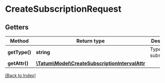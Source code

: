 # CreateSubscriptionRequest

## Getters

Method | Return type | Description | Notes
------------ | ------------- | ------------- | -------------
**getType()** | **string** | Type of the subscription. |
**getAttr()** | [**\Tatum\Model\CreateSubscriptionIntervalAttr**](CreateSubscriptionIntervalAttr.md) |  |

[[Back to Index]](../index.md)
